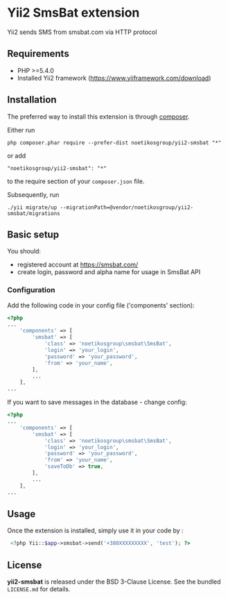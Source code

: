 Yii2 SmsBat extension
=============
Yii2 sends SMS from smsbat.com via HTTP protocol

Requirements
------------
* PHP >=5.4.0
* Installed Yii2 framework (https://www.yiiframework.com/download)

Installation
------------

The preferred way to install this extension is through [composer](http://getcomposer.org/download/).

Either run

```
php composer.phar require --prefer-dist noetikosgroup/yii2-smsbat "*"
```

or add

```
"noetikosgroup/yii2-smsbat": "*"
```

to the require section of your `composer.json` file.

Subsequently, run

```
./yii migrate/up --migrationPath=@vendor/noetikosgroup/yii2-smsbat/migrations
```

## Basic setup

You should:
* registered account at https://smsbat.com/
* create login, password and alpha name for usage in SmsBat API

### Configuration

Add the following code in your config file ('components' section):

```php
<?php
...
    'components' => [
        'smsbat' => [
            'class' => 'noetikosgroup\smsbat\SmsBat',
            'login' => 'your_login',
            'password' => 'your_password',
            'from' => 'your_name',
        ],
        ...
    ],
...
```
If you want to save messages in the database - change config:
```php
<?php
...
    'components' => [
        'smsbat' => [
            'class' => 'noetikosgroup\smsbat\SmsBat',
            'login' => 'your_login',
            'password' => 'your_password',
            'from' => 'your_name',
            'saveToDb' => true,
        ],
        ...
    ],
...
```

Usage
-----

Once the extension is installed, simply use it in your code by  :

```php
 <?php Yii::$app->smsbat->send('+380XXXXXXXXX', 'test'); ?>
 ```

## License

**yii2-smsbat** is released under the BSD 3-Clause License. See the bundled `LICENSE.md` for details.
